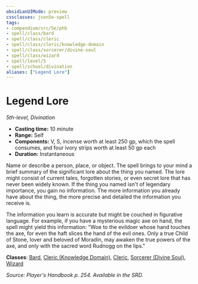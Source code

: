 ```yaml
---
obsidianUIMode: preview
cssclasses: json5e-spell
tags:
- compendium/src/5e/phb
- spell/class/bard
- spell/class/cleric
- spell/class/cleric/knowledge-domain
- spell/class/sorcerer/divine-soul
- spell/class/wizard
- spell/level/5
- spell/school/divination
aliases: ["Legend Lore"]
---
```

# Legend Lore
*5th-level, Divination*  

- **Casting time:** 10 minute
- **Range:** Self
- **Components:** V, S, incense worth at least 250 gp, which the spell consumes, and four ivory strips worth at least 50 gp each
- **Duration:** Instantaneous

Name or describe a person, place, or object. The spell brings to your mind a brief summary of the significant lore about the thing you named. The lore might consist of current tales, forgotten stories, or even secret lore that has never been widely known. If the thing you named isn't of legendary importance, you gain no information. The more information you already have about the thing, the more precise and detailed the information you receive is.

The information you learn is accurate but might be couched in figurative language. For example, if you have a mysterious magic axe on hand, the spell might yield this information: "Woe to the evildoer whose hand touches the axe, for even the haft slices the hand of the evil ones. Only a true Child of Stone, lover and beloved of Moradin, may awaken the true powers of the axe, and only with the sacred word Rudnogg on the lips."

**Classes**: [Bard](/compendium/classes/bard.md), [Cleric (Knowledge Domain)](/compendium/classes/cleric-knowledge-domain.md), [Cleric](/compendium/classes/cleric.md), [Sorcerer (Divine Soul)](/compendium/classes/sorcerer-divine-soul-xge.md), [Wizard](/compendium/classes/wizard.md)

*Source: Player's Handbook p. 254. Available in the SRD.*